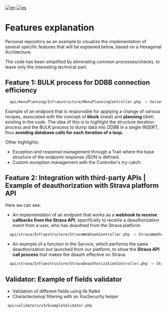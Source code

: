 [![en](https://img.shields.io/badge/lang-en-blue.svg)](https://github.com/pmdavid/nutritional-planification-example/blob/main/README.md)
[![es](https://img.shields.io/badge/lang-es-red.svg)](https://github.com/pmdavid/nutritional-planification-example/blob/main/README.es.md)

# Features explanation

Personal repository as an example to visualize the implementation of several specific features that will be explained below, based on a Hexagonal Architecture.

The code has been simplified by eliminating common processes/checks, to leave only the interesting technical part.

## Feature 1: BULK process for DDBB connection efficiency

```bash
  api/menuPlanning/Infraestructure/MenuPlanningController.php -> VarietyModeSwitcher.php -> RecipeRecalculatorService.php
```

Example of an endpoint that is responsible for applying a change of various recipes, associated with the concept of **block** (meal) and **planning** (diet) existing in the code. The idea of this is to highlight the structure iteration process and the BULK process to dump data into DDBB in a single INSERT, thus **avoiding database calls for each iteration of a loop.**

Other highlights:

- Exception and response management through a Trait where the base structure of the endpoint response JSON is defined.
- Custom exception management with the Controller's try-catch.

## Feature 2: Integration with third-party APIs | Example of deauthorization with Strava platform API

Here we can see:

- An implementation of an endpoint that works as a **webhook to receive callbacks from the Strava API**, specifically to receive a deauthorization event from a user, who has deauthed from the Strava platform.

```bash
  api/strava/Infraestructure/StravaWebhookController.php -> StravaWebhookHandler.php -> StravaDeauthorizationService.php
```

- An example of a function in the Service, which performs the same deauthorization but launched from our platform, to show the **Strava API call process** that makes the deauth effective on Strava.

```bash
  api/strava/Infraestructure/StravaDeauthorizationController.php -> StravaDeauthorizationService.php
```

## Validator: Example of fields validator

- Validation of different fields using lib Ratkit
- Character/emoji filtering with an XssSecurity helper

```bash
 api/validators/v3/ExampleValidator.php
```


